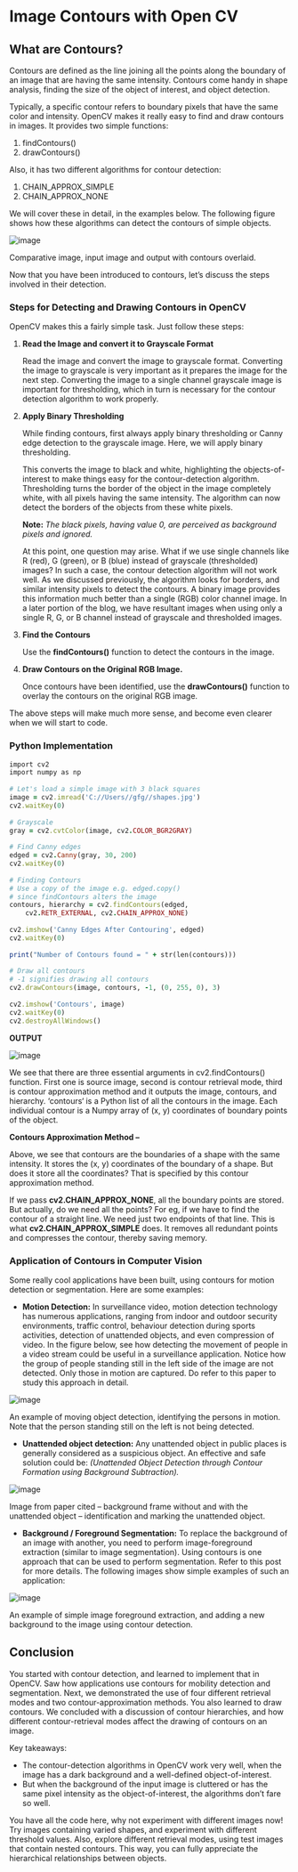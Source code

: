 # Image Contours with Open CV

## What are Contours?
Contours are defined as the line joining all the points along the boundary of an image that are having the same intensity. Contours come handy in shape analysis, finding the size of the object of interest, and object detection.

Typically, a specific contour refers to boundary pixels that have the same color and intensity. OpenCV makes it really easy to find and draw contours in images. It provides two simple functions:

1. findContours()
2. drawContours()

Also, it has two different algorithms for contour detection:

1. CHAIN_APPROX_SIMPLE
2. CHAIN_APPROX_NONE

We will cover these in detail, in the examples below. The following figure shows how these algorithms can detect the contours of simple objects.

![image](https://user-images.githubusercontent.com/62233992/137801760-f8189df3-a50b-48b3-932d-4b04fada0d1e.png)

Comparative image, input image and output with contours overlaid.

Now that you have been introduced to contours, let’s discuss the steps involved in their detection.

### Steps for Detecting and Drawing Contours in OpenCV

OpenCV makes this a fairly simple task. Just follow these steps:

1. **Read the Image and convert it to Grayscale Format**

      Read the image and convert the image to grayscale format. Converting the image to grayscale is very important as it prepares the image for the next step. Converting the image   to a single channel grayscale image is important for thresholding, which in turn is necessary for the contour detection algorithm to work properly.

2. **Apply Binary Thresholding**

      While finding contours, first always apply binary thresholding or Canny edge detection to the grayscale image. Here, we will apply binary thresholding.

      This converts the image to black and white, highlighting the objects-of-interest to make things easy for the contour-detection algorithm. Thresholding turns the border of the object in the image completely white, with all pixels having the same intensity. The algorithm can now detect the borders of the objects from these white pixels.

      **Note:** *The black pixels, having value 0, are perceived as background pixels and ignored.*

      At this point, one question may arise. What if we use single channels like R (red), G (green), or B (blue) instead of grayscale (thresholded) images? In such a case, the contour detection algorithm will not work well. As we discussed previously, the algorithm looks for borders, and similar intensity pixels to detect the contours. A binary image provides this information much better than a single (RGB) color channel  image. In a later portion of the blog, we have resultant images when using only a single R, G, or B channel instead of grayscale and thresholded images.

3. **Find the Contours**

      Use the **findContours()** function to detect the contours in the image.

4. **Draw Contours on the Original RGB Image.**

      Once contours have been identified, use the **drawContours()** function to overlay the contours on the original RGB image.

The above steps will make much more sense, and become even clearer when we will start to code.

### Python Implementation

```ruby
import cv2
import numpy as np
  
# Let's load a simple image with 3 black squares
image = cv2.imread('C://Users//gfg//shapes.jpg')
cv2.waitKey(0)
  
# Grayscale
gray = cv2.cvtColor(image, cv2.COLOR_BGR2GRAY)
  
# Find Canny edges
edged = cv2.Canny(gray, 30, 200)
cv2.waitKey(0)
  
# Finding Contours
# Use a copy of the image e.g. edged.copy()
# since findContours alters the image
contours, hierarchy = cv2.findContours(edged, 
    cv2.RETR_EXTERNAL, cv2.CHAIN_APPROX_NONE)
  
cv2.imshow('Canny Edges After Contouring', edged)
cv2.waitKey(0)
  
print("Number of Contours found = " + str(len(contours)))
  
# Draw all contours
# -1 signifies drawing all contours
cv2.drawContours(image, contours, -1, (0, 255, 0), 3)
  
cv2.imshow('Contours', image)
cv2.waitKey(0)
cv2.destroyAllWindows()
```

**OUTPUT**

![image](https://user-images.githubusercontent.com/62233992/137803555-7fb15bb6-0f77-4b25-bb03-239fb09522c5.png)

We see that there are three essential arguments in cv2.findContours() function. First one is source image, second is contour retrieval mode, third is contour approximation method and it outputs the image, contours, and hierarchy. ‘contours‘ is a Python list of all the contours in the image. Each individual contour is a Numpy array of (x, y) coordinates of boundary points of the object.

**Contours Approximation Method –**

Above, we see that contours are the boundaries of a shape with the same intensity. It stores the (x, y) coordinates of the boundary of a shape. But does it store all the coordinates? That is specified by this contour approximation method.

If we pass **cv2.CHAIN_APPROX_NONE**, all the boundary points are stored. But actually, do we need all the points? For eg, if we have to find the contour of a straight line. We need just two endpoints of that line. This is what **cv2.CHAIN_APPROX_SIMPLE** does. It removes all redundant points and compresses the contour, thereby saving memory.

### Application of Contours in Computer Vision

Some really cool applications have been built, using contours for motion detection or segmentation. Here are some examples:

* **Motion Detection:** In surveillance video, motion detection technology has numerous applications, ranging from indoor and outdoor security environments, traffic control, behaviour detection during sports activities, detection of unattended objects, and even compression of video. In the figure below, see how detecting the movement of people in a video stream could be useful in a surveillance application. Notice how the group of people standing still in the left side of the image are not detected. Only those in motion are captured. Do refer to this paper to study this approach in detail.

![image](https://user-images.githubusercontent.com/62233992/137803992-2d039d6d-cf70-4a69-a7a5-1cfc2a221ff5.png)

An example of moving object detection, identifying the persons in motion. Note that the person standing still on the left is not being detected.

* **Unattended object detection:** Any unattended object in public places is generally considered as a suspicious object. An effective and safe solution could be: *(Unattended Object Detection through Contour Formation using Background Subtraction).*

![image](https://user-images.githubusercontent.com/62233992/137804079-8d6bb201-ca48-45cb-a87e-5d13185e67d5.png)

Image from paper cited – background frame without and with the unattended object – identification and marking the unattended object.

* **Background / Foreground Segmentation:** To replace the background of an image with another, you need to perform image-foreground extraction (similar to image segmentation). Using contours is one approach that can be used to perform segmentation. Refer to this post for more details. The following images show simple examples of such an application:

![image](https://user-images.githubusercontent.com/62233992/137804198-e67407f7-a786-4c0c-bd44-255289c28ff3.png)

An example of simple image foreground extraction, and adding a new background to the image using contour detection.

## Conclusion

You started with contour detection, and learned to implement that in OpenCV. Saw how applications use contours for mobility detection and segmentation. Next, we demonstrated the use of four different retrieval modes and two contour-approximation methods. You also learned to draw contours. We concluded with a discussion of contour hierarchies, and how different contour-retrieval modes affect the drawing of contours on an image.

Key takeaways:

* The contour-detection algorithms in OpenCV work very well, when the image has a dark background and a well-defined object-of-interest. 
* But when the background of the input image is cluttered or has the same pixel intensity as the object-of-interest, the algorithms don’t fare so well.

You have all the code here, why not experiment with different images now! Try images containing varied shapes, and experiment with different threshold values. Also, explore different retrieval modes, using test images that contain nested contours. This way, you can fully appreciate the hierarchical relationships between objects.
